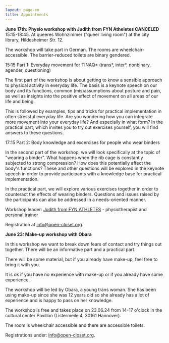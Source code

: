 ```yaml
---
layout: page-en
title: Appointments
---
```


**June 17th: Physio workshop with Judith from FYN Atheletes CANCELED**<br>
15:15-18:45. At queeres Wohnzimmer ("queer living room") at the city library, Hildesheimer Str. 12.

The workshop will take part in German. The rooms are wheelchair-accessible. The barrier-reduced toilets are binary gendered.

15:15 Part 1: Everyday movement
for TINAQ\* (trans\*, inter\*, nonbinary, agender, questioning)<br>

The first part of the workshop is about getting to know a sensible approach to physical activity in everyday life. The basis is a keynote speech on our body and its functions, common (mis)assumptions about posture and pain, as well as insights into the positive effect of movement on all areas of our life and being.

This is followed by examples, tips and tricks for practical implementation in often stressful everyday life. Are you wondering how you can integrate more movement into your everyday life? And especially in what form? In the practical part, which invites you to try out exercises yourself, you will find answers to these questions.

17:15 Part 2: Body knowledge and excercises for people who wear binders

In the second part of the workshop, we will look specifically at the topic of "wearing a binder". What happens when the rib cage is constantly subjected to strong compression? How does this potentially affect the body's functions? These and other questions will be explored in the keynote speech in order to provide participants with a knowledge base for practical implementation.

In the practical part, we will explore various exercises together in order to counteract the effects of wearing binders. Questions and issues raised by the participants can also be addressed in a needs-oriented manner.

Workshop leader: [Judith from FYN ATHLETES](https://www.instagram.com/fyn_athletes?igsh=ZnJjNHNidGVrOGxk) - physiotherapist and personal trainer

Registration at [info@open-closet.org](mailto:info@open-closet.org).

**June 23: Make-up workshop with Obara**

In this workshop we want to break down fears of contact and try things out together. There will be an informative part and a practical part.

There will be some material, but if you already have make-up, feel free to bring it with you.

It is ok if you have no experience with make-up or if you already have some experience.

The workshop will be led by Obara, a young trans woman. She has been using make-up since she was 12 years old so she already has a lot of experience and is happy to pass on her knowledge.

The workshop is free and takes place on 23.06.24 from 14-17 o'clock in the cultural center Pavillon (Listermeile 4, 30161 Hannover).

The room is wheelchair accessible and there are accessible toilets.

Registrations under: [info@open-closet.org](mailto:info@open-closet.org).
